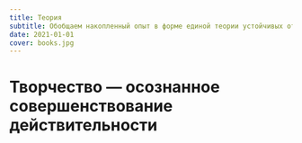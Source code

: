 ```yaml
---
title: Теория
subtitle: Обобщаем накопленный опыт в форме единой теории устойчивых открытых мастерских
date: 2021-01-01
cover: books.jpg
---
```


# Творчество — осознанное совершенствование действительности

